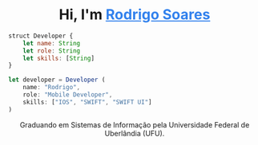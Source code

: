 <h1 align="center"> Hi, I'm <a href="#" style="color: #3382ed">Rodrigo Soares</a></h1>

~~~javascript
struct Developer {
    let name: String
    let role: String
    let skills: [String]
}

let developer = Developer (
    name: "Rodrigo",
    role: "Mobile Developer",
    skills: ["IOS", "SWIFT", "SWIFT UI"]
)

~~~

<p align="center">
Graduando em Sistemas de Informação pela Universidade Federal de Uberlândia (UFU).
</p>
